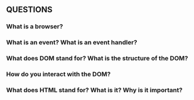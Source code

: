 ## QUESTIONS

### What is a browser?

### What is an event? What is an event handler?

### What does DOM stand for? What is the structure of the DOM?

### How do you interact with the DOM?

### What does HTML stand for? What is it? Why is it important?
